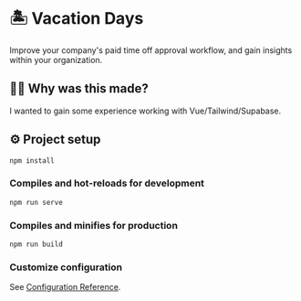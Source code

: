 # 🏝 Vacation Days

Improve your company's paid time off approval workflow, and gain insights within your organization.

## 🤷‍♂️ Why was this made?
I wanted to gain some experience working with Vue/Tailwind/Supabase.

## ⚙ Project setup
```
npm install
```

### Compiles and hot-reloads for development
```
npm run serve
```

### Compiles and minifies for production
```
npm run build
```

### Customize configuration
See [Configuration Reference](https://cli.vuejs.org/config/).
